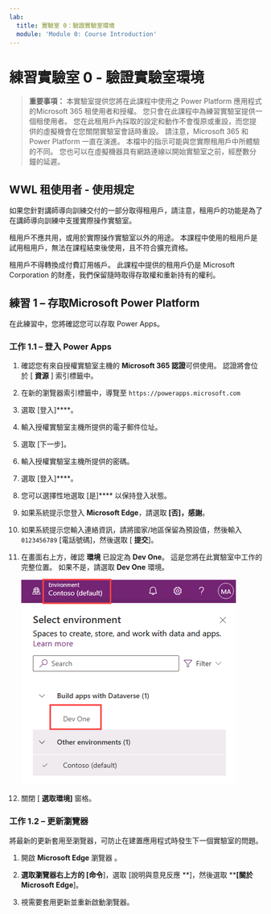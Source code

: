 ```yaml
---
lab:
  title: 實驗室 0：驗證實驗室環境
  module: 'Module 0: Course Introduction'
---
```


# 練習實驗室 0 - 驗證實驗室環境

> **重要事項：** 本實驗室提供您將在此課程中使用之 Power Platform 應用程式的Microsoft 365 租使用者和授權。 您只會在此課程中為練習實驗室提供一個租使用者。 您在此租用戶內採取的設定和動作不會復原或重設，而您提供的虛擬機會在您關閉實驗室會話時重設。 請注意，Microsoft 365 和 Power Platform 一直在演進。 本檔中的指示可能與您實際租用戶中所體驗的不同。 您也可以在虛擬機器具有網路連線以開始實驗室之前，經歷數分鐘的延遲。

## WWL 租使用者 - 使用規定

如果您針對講師導向訓練交付的一部分取得租用戶，請注意，租用戶的功能是為了在講師導向訓練中支援實際操作實驗室。

租用戶不應共用，或用於實際操作實驗室以外的用途。 本課程中使用的租用戶是試用租用戶，無法在課程結束後使用，且不符合擴充資格。

租用戶不得轉換成付費訂用帳戶。 此課程中提供的租用戶仍是 Microsoft Corporation 的財產，我們保留隨時取得存取權和重新持有的權利。

## 練習 1 – 存取Microsoft Power Platform

在此練習中，您將確認您可以存取 Power Apps。

### 工作 1.1 – 登入 Power Apps

1. 確認您有來自授權實驗室主機的 **Microsoft 365 認證**可供使用。 認證將會位於 [ **資源** ] 索引標籤中。

1. 在新的瀏覽器索引標籤中，導覽至 `https://powerapps.microsoft.com`

1. 選取 [登入]****。

1. 輸入授權實驗室主機所提供的電子郵件位址。

1. 選取 [下一步]。

1. 輸入授權實驗室主機所提供的密碼。

1. 選取 [登入]****。

1. 您可以選擇性地選取 [是]**** 以保持登入狀態。

1. 如果系統提示您登入 **Microsoft Edge**，請選取 **[否]，感謝**。

1. 如果系統提示您輸入連絡資訊，請將國家/地區保留為預設值，然後輸入 `0123456789` [電話號碼]，然後選取 [ **提交**]。

1. 在畫面右上方，確認 **環境** 已設定為 **Dev One**。 這是您將在此實驗室中工作的完整位置。 如果不是，請選取 **Dev One** 環境。

    ![環境選取器。](media/select-dev-one-environment.png)

1. 關閉 [ **選取環境]** 窗格。

### 工作 1.2 – 更新瀏覽器

將最新的更新套用至瀏覽器，可防止在建置應用程式時發生下一個實驗室的問題。

1. 開啟 **Microsoft Edge** 瀏覽器 。

1. **選取瀏覽器右上方的 [命令**]，選取 [說明與意見反應 **]，然後選取 ****[關於Microsoft Edge**]。

1. 視需要套用更新並重新啟動瀏覽器。
